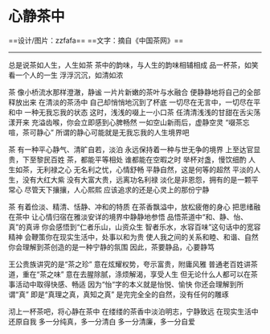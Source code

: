 #  心静茶中
==设计/图片：zzfafa== ==文字：摘自《中国茶网》==

----------

总是说茶如人生，人生如茶
茶中的韵味，与人生的韵味相辅相成
品一杯茶，如笑看一个人的一生
浮浮沉沉，如清如浓

茶
像小桥流水那样澄澈，静谧
一片片新嫩的茶叶与水融合
便静静地将自己的全部释放出来
在清淡的茶汤中
自己却悄悄地沉到了杯底
一切尽在无言中，一切尽在平和中
一种无我忘我的状态
这时，浅浅的啜上一小口茶
任清清浅浅的甘甜在舌尖荡漾开来
充溢齿喉，你会立即感到心脾畅然
一如空山新雨后，虚静空灵
“啜茶忘喧，茶可静心”
所谓的静心可能就是无我忘我的人生境界吧

茶
有一种平心静气、清旷自若，淡泊
永远保持着一种与世无争的境界
上至达官显贵，下至黎民百姓
茶，都能平等相处
谁都能在空暇之时
举杯对盏，慢饮细酌
人生如茶，无利禄之心
无名利之忧，心情舒畅
平静自然，这是何等的超然
平淡的人生，没有大红大紫
没有大富大贵，远离功名利禄
淡化是非恩怨，拥有的是一颗平常心
尽管天下攘攘，人心熙熙
应该追求的还是心灵上的那份宁静

茶
有着俭淡、精清、恬静、冲和的特质
在茶香飘溢中，放松疲倦的身心
把思绪融在茶中
让心情归宿在雅淡安详的境界中静静地参悟
品悟茶道中“和、静、怡、真”的真谛
你会感悟到“仁者乐山，山资众生
智者乐水，水容百味”这句话中的宽容精神
会鞭策你在现实生活中，处事以和为贵
使人我之间的关系和睦、和谐、自然
你会理解到茶创造的是一种宁静的氛围
因此，茶要静品，心要静笃

王公贵族讲究的是“茶之珍”
意在炫耀权势，夸示富贵，附庸风雅
普通老百姓讲茶道，重在“茶之味”
意在去腥除腻，涤烦解渴，享受人生
但无论什么人都可以在茶事活动中取得快感、畅适
因为“怡“字的本义就是怡悦、愉快
你还会理解到所谓“真”
即是“真理之真，真知之真”
是完完全全的自然，没有任何的雕琢

沏上一杯茶吧，将心静在茶中
在缕缕的茶香中淡泊明志，宁静致远
在现实生活中还原自我
多一分纯真，多一分清白
多一分清廉，多一分自爱


